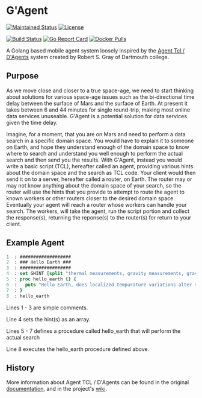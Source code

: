 # G'Agent
[![Maintained Status](https://img.shields.io/maintenance/yes/2021?style=plastic)](https://github.com/dragonheim/gagent)
[![License](https://img.shields.io/badge/License-MIT-limegreen.svg)](https://github.com/dragonheim/gagent/src/branch/main/LICENSE)

[![Build Status](https://drone.dragonheim.net/api/badges/dragonheim/gagent/status.svg)](https://drone.dragonheim.net/dragonheim/gagent)
[![Go Report Card](https://goreportcard.com/badge/git.dragonheim.net/dragonheim/gagent)](https://goreportcard.com/report/git.dragonheim.net/dragonheim/gagent)
[![Docker Pulls](https://img.shields.io/docker/pulls/dragonheim/gagent)](https://hub.docker.com/r/dragonheim/gagent/tags?page=1&ordering=last_updated)

A Golang based mobile agent system loosely inspired by the [Agent Tcl / D'Agents](http://www.cs.dartmouth.edu/~dfk/agents/) system created by Robert S. Gray of Dartmouth college.

## Purpose
As we move close and closer to a true space-age, we need to start thinking about solutions for various space-age issues such as the bi-directional time delay between the surface of Mars and the surface of Earth. At present it takes between 6 and 44 minutes for single round-trip, making most online data services unuseable. G'Agent is a potential solution for data services given the time delay.

Imagine, for a moment, that you are on Mars and need to perform a data search in a specific domain space. You would have to explain it to someone on Earth, and hope they understand enough of the domain space to know where to search and understand you well enough to perform the actual search and then send you the results. With G'Agent, instead you would write a basic script (TCL), hereafter called an agent, providing various hints about the domain space and the search as TCL code. Your client would then send it on to a server, hereafter called a router, on Earth. The router may or may not know anything about the domain space of your search, so the router will use the hints that you provide to attempt to route the agent to known workers or other routers closer to the desired domain space. Eventually your agent will reach a router whose workers can handle your search.  The workers, will take the agent, run the script portion and collect the response(s), returning the reponse(s) to the router(s) for return to your client.

## Example Agent
```tcl
1  : ###################
2  : ### Hello Earth ###
3  : ###################
4  : set GHINT [split "thermal measurements, gravity measurements, gravity fluctuations" ,]
5  : proc hello_earth {} {
6  :   puts "Hello Earth, does localized tempurature variations alter specific gravity?"
7  : }
8  : hello_earth
```
Lines 1 - 3 are simple comments.

Line  4 sets the hint(s) as an array.

Lines 5 - 7 defines a procedure called hello_earth that will perform the actual search

Line  8 executes the hello_earth procedure defined above.


## History
More information about Agent TCL / D'Agents can be found in the original [documentation](http://www.cs.dartmouth.edu/~dfk/agents/pub/agents/doc.5.1.ps.gz), and in the project's [wiki](https://git.dragonheim.net/dragonheim/gagent/wiki/_pages).
